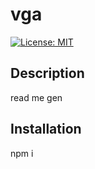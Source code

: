 # vga
[![License: MIT](https://img.shields.io/badge/License-MIT-yellow.svg)](https://opensource.org/licenses/MIT)
## Description 
read me gen
## Installation
npm i